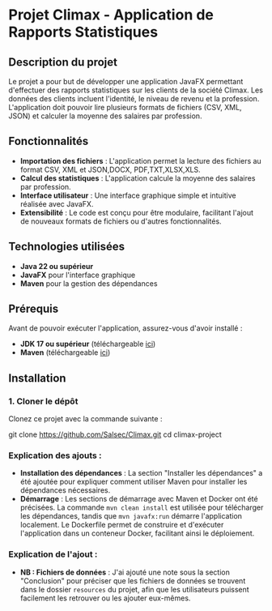 # Projet Climax - Application de Rapports Statistiques

## Description du projet

Le projet a pour but de développer une application JavaFX permettant d'effectuer des rapports statistiques sur les clients de la société Climax. Les données des clients incluent l'identité, le niveau de revenu et la profession. L'application doit pouvoir lire plusieurs formats de fichiers (CSV, XML, JSON) et calculer la moyenne des salaires par profession.

## Fonctionnalités

- **Importation des fichiers** : L'application permet la lecture des fichiers au format CSV, XML et JSON,DOCX, PDF,TXT,XLSX,XLS.
- **Calcul des statistiques** : L'application calcule la moyenne des salaires par profession.
- **Interface utilisateur** : Une interface graphique simple et intuitive réalisée avec JavaFX.
- **Extensibilité** : Le code est conçu pour être modulaire, facilitant l'ajout de nouveaux formats de fichiers ou d'autres fonctionnalités.

## Technologies utilisées

- **Java 22 ou supérieur**
- **JavaFX** pour l'interface graphique
- **Maven** pour la gestion des dépendances

## Prérequis

Avant de pouvoir exécuter l'application, assurez-vous d'avoir installé :

- **JDK 17 ou supérieur** (téléchargeable [ici](https://adoptopenjdk.net/))
- **Maven** (téléchargeable [ici](https://maven.apache.org/download.cgi))


## Installation

### 1. Cloner le dépôt

Clonez ce projet avec la commande suivante :


git clone https://github.com/Salsec/Climax.git
cd climax-project



### Explication des ajouts :

- **Installation des dépendances** : La section "Installer les dépendances" a été ajoutée pour expliquer comment utiliser Maven pour installer les dépendances nécessaires.
- **Démarrage** : Les sections de démarrage avec Maven et Docker ont été précisées. La commande `mvn clean install` est utilisée pour télécharger les dépendances, tandis que `mvn javafx:run` démarre l'application localement. Le Dockerfile permet de construire et d'exécuter l'application dans un conteneur Docker, facilitant ainsi le déploiement.

  
### Explication de l'ajout :
- **NB : Fichiers de données** : J'ai ajouté une note sous la section "Conclusion" pour préciser que les fichiers de données se trouvent dans le dossier `resources` du projet, afin que les utilisateurs puissent facilement les retrouver ou les ajouter eux-mêmes.

